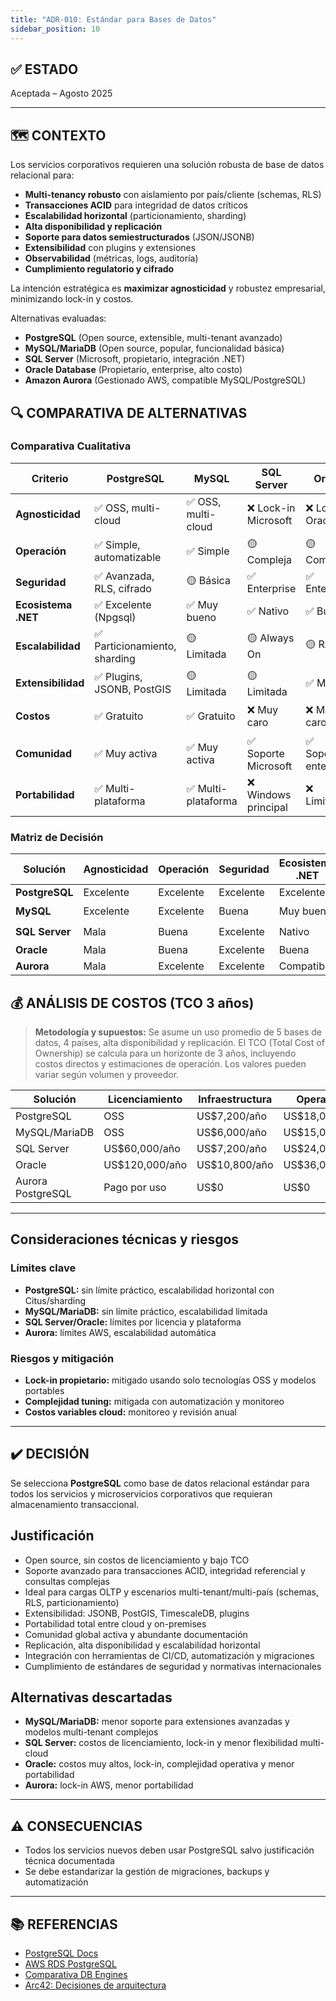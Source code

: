 ```yaml
---
title: "ADR-010: Estándar para Bases de Datos"
sidebar_position: 10
---
```


## ✅ ESTADO

Aceptada – Agosto 2025

---

## 🗺️ CONTEXTO

Los servicios corporativos requieren una solución robusta de base de datos relacional para:

- **Multi-tenancy robusto** con aislamiento por país/cliente (schemas, RLS)
- **Transacciones ACID** para integridad de datos críticos
- **Escalabilidad horizontal** (particionamiento, sharding)
- **Alta disponibilidad y replicación**
- **Soporte para datos semiestructurados** (JSON/JSONB)
- **Extensibilidad** con plugins y extensiones
- **Observabilidad** (métricas, logs, auditoría)
- **Cumplimiento regulatorio y cifrado**

La intención estratégica es **maximizar agnosticidad** y robustez empresarial, minimizando lock-in y costos.

Alternativas evaluadas:

- **PostgreSQL** (Open source, extensible, multi-tenant avanzado)
- **MySQL/MariaDB** (Open source, popular, funcionalidad básica)
- **SQL Server** (Microsoft, propietario, integración .NET)
- **Oracle Database** (Propietario, enterprise, alto costo)
- **Amazon Aurora** (Gestionado AWS, compatible MySQL/PostgreSQL)

## 🔍 COMPARATIVA DE ALTERNATIVAS

### Comparativa Cualitativa

| Criterio              | PostgreSQL | MySQL | SQL Server | Oracle | Aurora |
|----------------------|------------|-------|------------|--------|--------|
| **Agnosticidad**     | ✅ OSS, multi-cloud | ✅ OSS, multi-cloud | ❌ Lock-in Microsoft | ❌ Lock-in Oracle | ❌ Lock-in AWS |
| **Operación**        | ✅ Simple, automatizable | ✅ Simple | 🟡 Compleja | 🟡 Compleja | ✅ Gestionado |
| **Seguridad**        | ✅ Avanzada, RLS, cifrado | 🟡 Básica | ✅ Enterprise | ✅ Enterprise | ✅ Enterprise |
| **Ecosistema .NET**  | ✅ Excelente (Npgsql) | ✅ Muy bueno | ✅ Nativo | ✅ Bueno | ✅ Compatible |
| **Escalabilidad**    | ✅ Particionamiento, sharding | 🟡 Limitada | 🟡 Always On | 🟡 RAC | ✅ Automática |
| **Extensibilidad**   | ✅ Plugins, JSONB, PostGIS | 🟡 Limitada | 🟡 Limitada | ✅ Máxima | 🟡 Limitada |
| **Costos**           | ✅ Gratuito | ✅ Gratuito | ❌ Muy caro | ❌ Muy caro | 🟡 Pago por uso |
| **Comunidad**        | ✅ Muy activa | ✅ Muy activa | ✅ Soporte Microsoft | ✅ Soporte enterprise | 🟡 Limitada AWS |
| **Portabilidad**     | ✅ Multi-plataforma | ✅ Multi-plataforma | ❌ Windows principal | ❌ Limitada | ❌ AWS |

### Matriz de Decisión

| Solución        | Agnosticidad | Operación | Seguridad | Ecosistema .NET | Recomendación         |
|-----------------|--------------|-----------|-----------|-----------------|-----------------------|
| **PostgreSQL**  | Excelente    | Excelente | Excelente | Excelente       | ✅ **Seleccionada**    |
| **MySQL**       | Excelente    | Excelente | Buena     | Muy buena       | 🟡 Considerada         |
| **SQL Server**  | Mala         | Buena     | Excelente | Nativo          | 🟡 Alternativa         |
| **Oracle**      | Mala         | Buena     | Excelente | Buena           | ❌ Descartada          |
| **Aurora**      | Mala         | Excelente | Excelente | Compatible      | ❌ Descartada          |

## 💰 ANÁLISIS DE COSTOS (TCO 3 años)

> **Metodología y supuestos:** Se asume un uso promedio de 5 bases de datos, 4 países, alta disponibilidad y replicación. El TCO (Total Cost of Ownership) se calcula para un horizonte de 3 años, incluyendo costos directos y estimaciones de operación. Los valores pueden variar según volumen y proveedor.

| Solución                | Licenciamiento     | Infraestructura | Operación         | TCO 3 años         |
|------------------------|-------------------|----------------|-------------------|--------------------|
| PostgreSQL             | OSS               | US$7,200/año   | US$18,000/año     | US$75,600          |
| MySQL/MariaDB          | OSS               | US$6,000/año   | US$15,000/año     | US$63,000          |
| SQL Server             | US$60,000/año     | US$7,200/año   | US$24,000/año     | US$273,600         |
| Oracle                 | US$120,000/año    | US$10,800/año  | US$36,000/año     | US$500,400         |
| Aurora PostgreSQL      | Pago por uso      | US$0           | US$0              | US$108,000         |

---

## Consideraciones técnicas y riesgos

### Límites clave

- **PostgreSQL:** sin límite práctico, escalabilidad horizontal con Citus/sharding
- **MySQL/MariaDB:** sin límite práctico, escalabilidad limitada
- **SQL Server/Oracle:** límites por licencia y plataforma
- **Aurora:** límites AWS, escalabilidad automática

### Riesgos y mitigación

- **Lock-in propietario:** mitigado usando solo tecnologías OSS y modelos portables
- **Complejidad tuning:** mitigada con automatización y monitoreo
- **Costos variables cloud:** monitoreo y revisión anual

---

## ✔️ DECISIÓN

Se selecciona **PostgreSQL** como base de datos relacional estándar para todos los servicios y microservicios corporativos que requieran almacenamiento transaccional.

## Justificación

- Open source, sin costos de licenciamiento y bajo TCO
- Soporte avanzado para transacciones ACID, integridad referencial y consultas complejas
- Ideal para cargas OLTP y escenarios multi-tenant/multi-país (schemas, RLS, particionamiento)
- Extensibilidad: JSONB, PostGIS, TimescaleDB, plugins
- Portabilidad total entre cloud y on-premises
- Comunidad global activa y abundante documentación
- Replicación, alta disponibilidad y escalabilidad horizontal
- Integración con herramientas de CI/CD, automatización y migraciones
- Cumplimiento de estándares de seguridad y normativas internacionales

## Alternativas descartadas

- **MySQL/MariaDB:** menor soporte para extensiones avanzadas y modelos multi-tenant complejos
- **SQL Server:** costos de licenciamiento, lock-in y menor flexibilidad multi-cloud
- **Oracle:** costos muy altos, lock-in, complejidad operativa y menor portabilidad
- **Aurora:** lock-in AWS, menor portabilidad

---

## ⚠️ CONSECUENCIAS

- Todos los servicios nuevos deben usar PostgreSQL salvo justificación técnica documentada
- Se debe estandarizar la gestión de migraciones, backups y automatización

---

## 📚 REFERENCIAS

- [PostgreSQL Docs](https://www.postgresql.org/docs/)
- [AWS RDS PostgreSQL](https://aws.amazon.com/rds/postgresql/)
- [Comparativa DB Engines](https://db-engines.com/en/ranking)
- [Arc42: Decisiones de arquitectura](https://arc42.org/decision/)

